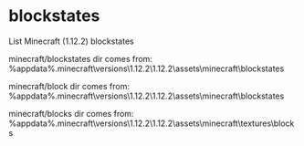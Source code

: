 # blockstates
List Minecraft (1.12.2) blockstates

minecraft/blockstates dir comes from:
%appdata%\.minecraft\versions\1.12.2\1.12.2\assets\minecraft\blockstates

minecraft/block dir comes from:
%appdata%\.minecraft\versions\1.12.2\1.12.2\assets\minecraft\blockstates

minecraft/blocks dir comes from:
%appdata%\.minecraft\versions\1.12.2\1.12.2\assets\minecraft\textures\blocks
